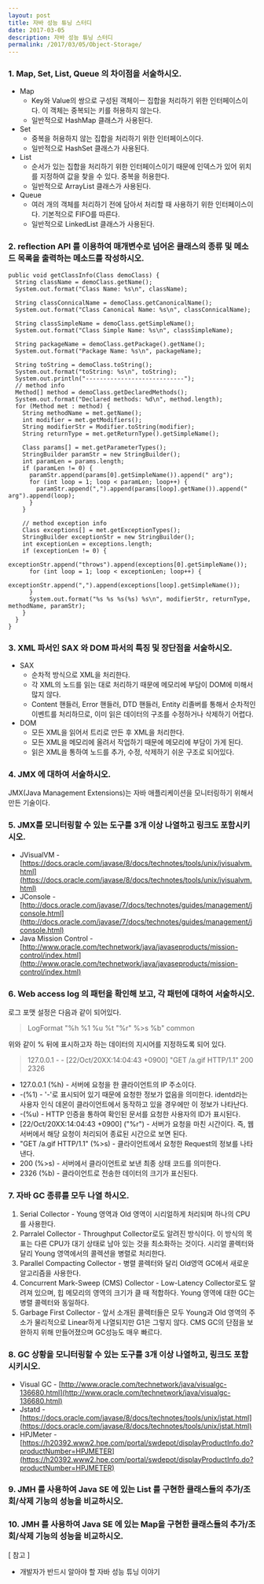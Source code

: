 ```yaml
---
layout: post
title: 자바 성능 튜닝 스터디
date: 2017-03-05
description: 자바 성능 튜닝 스터디
permalink: /2017/03/05/Object-Storage/
---
```

### 1. Map, Set, List, Queue 의 차이점을 서술하시오.
* Map
    * Key와 Value의 쌍으로 구성된 객체이ㅡ 집합을 처리하기 위한 인터페이스이다. 이 객체는 중복되는 키를 허용하지 않는다.
    * 일반적으로 HashMap 클래스가 사용된다.
* Set
    * 중복을 허용하지 않는 집합을 처리하기 위한 인터페이스이다.
    * 일반적으로 HashSet 클래스가 사용된다.
* List
    * 순서가 있는 집합을 처리하기 위한 인터페이스이기 때문에 인덱스가 있어 위치를 지정하여 값을 찾을 수 있다. 중복을 허용한다.
    * 일반적으로 ArrayList 클래스가 사용된다.
* Queue
    * 여러 개의 객체를 처리하기 전에 담아서 처리할 때 사용하기 위한 인터페이스이다. 기본적으로 FIFO를 따른다.
    * 일반적으로 LinkedList 클래스가 사용된다.

### 2. reflection API 를 이용하여 매개변수로 넘어온 클래스의 종류 및 메소드 목록을 출력하는 메소드를 작성하시오.
```
public void getClassInfo(Class demoClass) {
  String className = demoClass.getName();
  System.out.format("Class Name: %s\n", className);

  String classConnicalName = demoClass.getCanonicalName();
  System.out.format("Class Canonical Name: %s\n", classConnicalName);

  String classSimpleName = demoClass.getSimpleName();
  System.out.format("Class Simple Name: %s\n", classSimpleName);

  String packageName = demoClass.getPackage().getName();
  System.out.format("Package Name: %s\n", packageName);

  String toString = demoClass.toString();
  System.out.format("toString: %s\n", toString);
  System.out.println("----------------------------");
  // method info
  Method[] method = demoClass.getDeclaredMethods();
  System.out.format("Declared methods: %d\n", method.length);
  for (Method met : method) {
    String methodName = met.getName();
    int modifier = met.getModifiers();
    String modifierStr = Modifier.toString(modifier);
    String returnType = met.getReturnType().getSimpleName();

    Class params[] = met.getParameterTypes();
    StringBuilder paramStr = new StringBuilder();
    int paramLen = params.length;
    if (paramLen != 0) {
      paramStr.append(params[0].getSimpleName()).append(" arg");
      for (int loop = 1; loop < paramLen; loop++) {
        paramStr.append(",").append(params[loop].getName()).append(" arg").append(loop);
      }
    }

    // method exception info
    Class exceptions[] = met.getExceptionTypes();
    StringBuilder exceptionStr = new StringBuilder();
    int exceptionLen = exceptions.length;
    if (exceptionLen != 0) {
      exceptionStr.append("throws").append(exceptions[0].getSimpleName());
      for (int loop = 1; loop < exceptionLen; loop++) {
        exceptionStr.append(",").append(exceptions[loop].getSimpleName());
      }
      System.out.format("%s %s %s(%s) %s\n", modifierStr, returnType, methodName, paramStr);
    }
  }
}
```

### 3. XML 파서인 SAX 와 DOM 파서의 특징 및 장단점을 서술하시오.
* SAX
    * 순차적 방식으로 XML을 처리한다.
    * 각 XML의 노드를 읽는 대로 처리하기 때문에 메모리에 부담이 DOM에 미해서 많지 않다.
    * Content 핸들러, Error 핸들러, DTD 핸들러, Entity 리졸버를 통해서 순차적인 이벤트를 처리하므로, 이미 읽은 데이터의 구조를 수정하거나 삭제하기 어렵다.
* DOM
    * 모든 XML을 읽어서 트리로 만든 후 XML을 처리한다.
    * 모든 XML을 메모리에 올려서 작업하기 때문에 메모리에 부담이 가게 된다.
    * 읽은 XML을 통하여 노드를 추가, 수정, 삭제하기 쉬운 구조로 되어있다.

### 4. JMX 에 대하여 서술하시오.
JMX(Java Management Extensions)는 자바 애플리케이션을 모니터링하기 위해서 만든 기술이다.


### 5. JMX를 모니터링할 수 있는 도구를 3개 이상 나열하고 링크도 포함시키시오.
* JVisualVM - [https://docs.oracle.com/javase/8/docs/technotes/tools/unix/jvisualvm.html](https://docs.oracle.com/javase/8/docs/technotes/tools/unix/jvisualvm.html)
* JConsole - [http://docs.oracle.com/javase/7/docs/technotes/guides/management/jconsole.html](http://docs.oracle.com/javase/7/docs/technotes/guides/management/jconsole.html)
* Java Mission Control - [http://www.oracle.com/technetwork/java/javaseproducts/mission-control/index.html](http://www.oracle.com/technetwork/java/javaseproducts/mission-control/index.html)

### 6. Web access log 의 패턴을 확인해 보고, 각 패턴에 대하여 서술하시오.
로그 포맷 설정은 다음과 같이 되어있다.

>LogFormat "%h %1 %u %t \"%r\" %>s %b" common

위와 같이 % 뒤에 표시하고자 하는 데이터의 지시어를 지정하도록 되어 있다.

>127.0.0.1 - - [22/Oct/20XX:14:04:43 +0900] "GET /a.gif HTTP/1.1" 200 2326

* 127.0.0.1 (%h) - 서버에 요청을 한 클라이언트의 IP 주소이다.
* -(%1) - '-'로 표시되어 있기 때문에 요청한 정보가 없음을 의미한다. identd라는 사용자 인식 데몬이 클라이언트에서 동작하고 있을 경우에만 이 정보가 나타난다.
* -(%u) - HTTP 인증을 통하여 확인된 문서를 요청한 사용자의 ID가 표시된다.
* [22/Oct/20XX:14:04:43 +0900] (\"%r\") -  서버가 요청을 마친 시간이다. 즉, 웹 서버에서 해당 요청이 처리되어 종료된 시간으로 보면 된다.
* "GET /a.gif HTTP/1.1" (%>s) - 클라이언트에서 요청한 Request의 정보를 나타낸다.
* 200 (%>s) - 서버에서 클라이언트로 보낸 최종 상태 코드를 의미한다.
* 2326 (%b) - 클라이언트로 전송한 데이터의 크기가 표신된다.

### 7. 자바 GC 종류를 모두 나열 하시오.
1. Serial Collector - Young 영역과 Old 영역이 시리얼하게 처리되며 하나의 CPU를 사용한다.
2. Parralel Collector - Throughput Collector로도 알려진 방식이다. 이 방식의 목표는 다른 CPU가 대기 상태로 남아 있는 것을 최소화하는 것이다. 시리얼 콜렉터와 달리 Young 영역에서의 콜렉션을 병렬로 처리한다.
3. Parallel Compacting Collector - 병렬 콜렉터와 달리 Old영역 GC에서 새로운 알고리즘을 사용한다.
4. Concurrent Mark-Sweep (CMS) Collector - Low-Latency Collector로도 알려져 있으며, 힙 메모리의 영역의 크기가 클 때 적합하다. Young 영역에 대한 GC는 병렬 콜렉터와 동일하다.
5. Garbage First Collector - 앞서 소개된 콜렉터들은 모두 Young과 Old 영역의 주소가 물리적으로 Linear하게 나열되지만 G1은 그렇지 않다. CMS GC의 단점을 보완하지 위해 만들어졌으며 GC성능도 매우 빠르다.

### 8. GC 상황을 모니터링할 수 있는 도구를 3개 이상 나열하고, 링크도 포함시키시오.
* Visual GC - [http://www.oracle.com/technetwork/java/visualgc-136680.html](http://www.oracle.com/technetwork/java/visualgc-136680.html)
* Jstatd - [https://docs.oracle.com/javase/8/docs/technotes/tools/unix/jstat.html](https://docs.oracle.com/javase/8/docs/technotes/tools/unix/jstat.html)
* HPJMeter - [https://h20392.www2.hpe.com/portal/swdepot/displayProductInfo.do?productNumber=HPJMETER](https://h20392.www2.hpe.com/portal/swdepot/displayProductInfo.do?productNumber=HPJMETER)

### 9. JMH 를 사용하여 Java SE 에 있는 List 를 구현한 클래스들의 추가/조회/삭제 기능의 성능을 비교하시오.

### 10. JMH 를 사용하여 Java SE 에 있는 Map을 구현한 클래스들의 추가/조회/삭제 기능의 성능을 비교하시오.

[ 참고 ]

* 개발자가 반드시 알아야 할 자바 성능 튜닝 이야기
